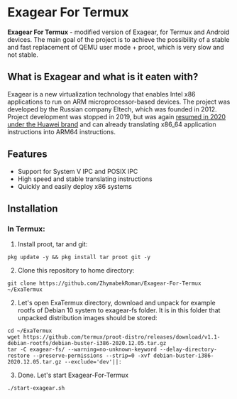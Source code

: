 # Exagear For Termux
**Exagear For Termux** - modified version of Exagear, for Termux and Android devices. The main goal of the project is to achieve the possibility of a stable and fast replacement of QEMU user mode + proot, which is very slow and not stable.

## What is Exagear and what is it eaten with?
Exagear is a new virtualization technology that enables Intel x86 applications to run on ARM microprocessor-based devices. The project was developed by the Russian company Eltech, which was founded in 2012. Project development was stopped in 2019, but was again [resumed in 2020 under the Huawei brand](https://www.huaweicloud.com/kunpeng/software/exagear.html) and can already translating x86_64 application instructions into ARM64 instructions.

## Features
* Support for System V IPC and POSIX IPC
* High speed and stable translating instructions
* Quickly and easily deploy x86 systems

## Installation
### In Termux:
1) Install proot, tar and git:
```
pkg update -y && pkg install tar proot git -y
```
2) Clone this repository to home directory:
```
git clone https://github.com/ZhymabekRoman/Exagear-For-Termux ~/ExaTermux
```
2) Let's open ExaTermux directory, download and unpack for example rootfs of Debian 10 system to exagear-fs folder. It is in this folder that unpacked distribution images should be stored:
```
cd ~/ExaTermux
wget https://github.com/termux/proot-distro/releases/download/v1.1-debian-rootfs/debian-buster-i386-2020.12.05.tar.gz
tar -C exagear-fs/ --warning=no-unknown-keyword --delay-directory-restore --preserve-permissions --strip=0 -xvf debian-buster-i386-2020.12.05.tar.gz --exclude='dev'||:
```
3) Done. Let's start Exagear-For-Termux
```
./start-exagear.sh
```